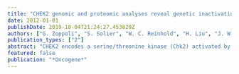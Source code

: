 ```yaml
---
title: "CHEK2 genomic and proteomic analyses reveal genetic inactivation or endogenous activation across the 60 cell lines of the US National Cancer Institute"
date: 2012-01-01
publishDate: 2019-10-04T21:24:27.453829Z
authors: ["G. Zoppoli", "S. Solier", "W. C. Reinhold", "H. Liu", "J. W. Connelly", "A. Monks", "R. H. Shoemaker", "O. D. Abaan", "S. R. Davis", "P. S. Meltzer", "J. H. Doroshow", "Y. Pommier"]
publication_types: ["2"]
abstract: "CHEK2 encodes a serine/threonine kinase (Chk2) activated by ATM in response to DNA double-strand breaks. On the one hand, CHEK2 has been described as a tumor suppressor with proapoptotic, cell-cycle checkpoint and mitotic functions. On the other hand, Chk2 is also commonly activated (phosphorylated at T68) in cancers and precancerous lesions. Here, we report an extensive characterization of CHEK2 across the panel of 60 established cancer cell lines from the NCI Anticancer Screen (the NCI-60) using genomic and proteomic analyses, including exon-specific mRNA expression, DNA copy-number variation (CNV) by aCGH, exome sequencing, as well as western blot analyses for total and activated (pT68-Chk2) Chk2. We show that the high heterogeneity of Chk2 levels in cancer cells is primarily due to its inactivation (owing to low gene expression, alternative splicing, point mutations, copy-number alterations and premature truncation) or reduction of protein levels. Moreover, we observe that a significant percentage of cancer cells (12% of the NCI-60 and HeLa cells) show high endogenous Chk2 activation, which is always associated with p53 inactivation, and which is accompanied by downregulation of the Fanconi anemia and homologous recombination pathways. We also report the presence of activated Chk2 (pT68-Chk2) along with histone Î³-H2AX in centrosomes."
featured: false
publication: "*Oncogene*"
---
```


